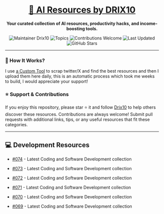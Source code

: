 <div align="center">
  <h1><a href="https://x.com/DRIX_10_" target="_blank">🚀 AI Resources by DRIX10</a></h1>
  <p><strong>Your curated collection of AI resources, productivity hacks, and income-boosting tools.</strong></p>
</div>

<div align="center">
  <img src="https://img.shields.io/badge/Maintainer-Drix10-blue" alt="Maintainer Drix10" />
  <img src="https://img.shields.io/badge/Topics-Productivity%2C%20AI%2C%20Tips%20and%20Tricks-red" alt="Topics" />
  <img src="https://img.shields.io/badge/Contributions-Welcome-brightgreen" alt="Contributions Welcome" />
  <img src="https://img.shields.io/github/last-commit/Drix10/ai-resources?style=flat-square&color=5D6D7E" alt="Last Updated" />
  <img src="https://img.shields.io/github/stars/Drix10/ai-resources?style=social" alt="GitHub Stars" />
</div>

---

### 🧵 How It Works?

I use [a Custom Tool](https://github.com/Drix10/Twitter-Gemini-GitHub-MVP) to scrap twitter/X and find the best resources and then I upload them here daily, this is an automatic process which took me weeks to build, I would appreciate your support!

### ⭐️ Support & Contributions

If you enjoy this repository, please star ⭐️ it and follow [Drix10](https://github.com/Drix10) to help others discover these resources. Contributions are always welcome! Submit pull requests with additional links, tips, or any useful resources that fit these categories.

---


## 💻 Development Resources
- [#074](https://github.com/Drix10/ai-resources/blob/main/Coding%20and%20Software%20Development/resources-074.md) - Latest Coding and Software Development collection

- [#073](https://github.com/Drix10/ai-resources/blob/main/Coding%20and%20Software%20Development/resources-073.md) - Latest Coding and Software Development collection

- [#072](https://github.com/Drix10/ai-resources/blob/main/Coding%20and%20Software%20Development/resources-072.md) - Latest Coding and Software Development collection

- [#071](https://github.com/Drix10/ai-resources/blob/main/Coding%20and%20Software%20Development/resources-071.md) - Latest Coding and Software Development collection

- [#070](https://github.com/Drix10/ai-resources/blob/main/Coding%20and%20Software%20Development/resources-070.md) - Latest Coding and Software Development collection

- [#069](https://github.com/Drix10/ai-resources/blob/main/Coding%20and%20Software%20Development/resources-069.md) - Latest Coding and Software Development collection